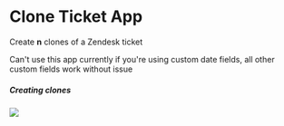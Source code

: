 # Clone Ticket App

Create **n** clones of a Zendesk ticket

Can't use this app currently if you're using custom date fields, all other custom fields work without issue

##### Creating clones

![](http://g.recordit.co/g0ItLG0h9x.gif)
